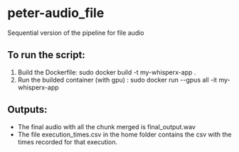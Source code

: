 # peter-audio_file
Sequential version of the pipeline for file audio 


## To run the script:
1. Build the Dockerfile: sudo docker build -t my-whisperx-app .
2. Run the builded container (with gpu) :  sudo docker run --gpus all -it my-whisperx-app 
 

## Outputs:
- The final audio with all the chunk merged is final_output.wav
- The file execution_times.csv in the home folder contains the csv with the times recorded for that execution.

